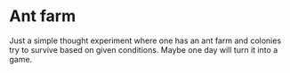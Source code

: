 # Ant farm

Just a simple thought experiment where one has an ant farm and colonies try to survive based on given conditions.
Maybe one day will turn it into a game. 